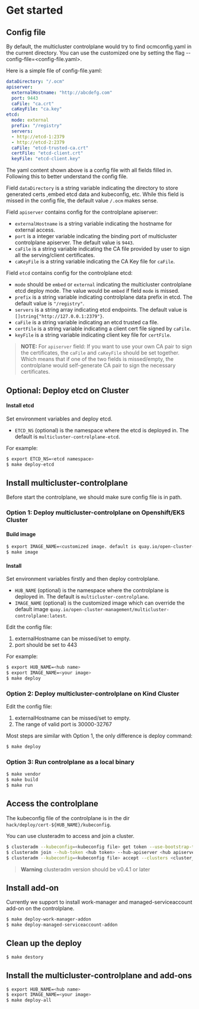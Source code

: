 [comment]: # ( Copyright Contributors to the Open Cluster Management project )
# Get started 

## Config file
By default, the multicluster controlplane would try to find ocmconfig.yaml in the current directory. You can use the customized one by setting the flag --config-file=<config-file.yaml>.

Here is a simple file of config-file.yaml:
```yaml
dataDirectory: "/.ocm"
apiserver:
  externalHostname: "http://abcdefg.com"
  port: 9443
  caFile: "ca.crt"
  caKeyFile: "ca.key"
etcd:
  mode: external
  prefix: "/registry"
  servers:
  - http://etcd-1:2379
  - http://etcd-2:2379
  caFile: "etcd-trusted-ca.crt"
  certFile: "etcd-client.crt"
  keyFile: "etcd-client.key"
```

The yaml content shown above is a config file with all fields filled in. Following this to better understand the config file.

Field `dataDirectory` is a string variable indicating the directory to store generated certs ,embed etcd data and kubeconfig, etc. While this field is missed in the config file, the default value `/.ocm` makes sense.

Field `apiserver` contains config for the controlplane apiserver:
- `externalHostname` is a string variable indicating the hostname for external access.
- `port` is a integer variable indicating the binding port of multicluster controlplane apiserver. The default value is `9443`.
- `caFile` is a string variable indicating the CA file provided by user to sign all the serving/client certificates. 
- `caKeyFile` is a string variable indicating the CA Key file for `caFile`.

Field `etcd` contains config for the controlplane etcd:
- `mode` should be `embed` or `external` indicating the multicluster controlplane etcd deploy mode. The value would be `embed` if field `mode` is missed.
- `prefix` is a string variable indicating controlplane data prefix in etcd. The default value is `"/registry"`.
- `servers` is a string array indicating etcd endpoints. The default value is `[]string{"http://127.0.0.1:2379"}`.
- `caFile` is a string variable indicating an etcd trusted ca file.
- `certFile` is a string variable indicating a client cert file signed by `caFile`.
- `keyFile` is a string variable indicating client key file for `certFile`.

> **NOTE:**
> For `apiserver` field: If you want to use your own CA pair to sign the certificates, the `caFile` and `caKeyFile` should be set together. Which means that if one of the two fields is missed/empty, the controlplane would self-generate CA pair to sign the necessary certificates. 


## Optional: Deploy etcd on Cluster 

#### Install etcd
Set environment variables and deploy etcd.
* `ETCD_NS` (optional) is the namespace where the etcd is deployed in. The default is `multicluster-controlplane-etcd`.

For example:
```bash
$ export ETCD_NS=<etcd namespace>
$ make deploy-etcd
```

## Install multicluster-controlplane
Before start the controlplane, we should make sure config file is in path.

### Option 1: Deploy multicluster-controlplane on Openshift/EKS Cluster

#### Build image

```bash
$ export IMAGE_NAME=<customized image. default is quay.io/open-cluster-management/multicluster-controlplane:latest>
$ make image
```

#### Install 

Set environment variables firstly and then deploy controlplane.
* `HUB_NAME` (optional) is the namespace where the controlplane is deployed in. The default is `multicluster-controlplane`.
* `IMAGE_NAME` (optional) is the customized image which can override the default image `quay.io/open-cluster-management/multicluster-controlplane:latest`.

Edit the config file:
1. externalHostname can be missed/set to empty.
2. port should be set to 443 

For example: 

```bash
$ export HUB_NAME=<hub name>
$ export IMAGE_NAME=<your image>
$ make deploy
```

### Option 2: Deploy multicluster-controlplane on Kind Cluster

Edit the config file:
1. externalHostname can be missed/set to empty.
2. The range of valid port is 30000-32767

Most steps are similar with Option 1, the only difference is deploy command:
```bash
$ make deploy
```

### Option 3: Run controlplane as a local binary

```bash
$ make vendor
$ make build
$ make run 
```

## Access the controlplane

The kubeconfig file of the controlplane is in the dir `hack/deploy/cert-${HUB_NAME}/kubeconfig`.

You can use clusteradm to access and join a cluster.
```bash
$ clusteradm --kubeconfig=<kubeconfig file> get token --use-bootstrap-token
$ clusteradm join --hub-token <hub token> --hub-apiserver <hub apiserver> --cluster-name <cluster_name>
$ clusteradm --kubeconfig=<kubeconfig file> accept --clusters <cluster_name>
```

> **Warning**
> clusteradm version should be v0.4.1 or later


## Install add-on

Currently we support to install work-manager and managed-serviceaccount add-on on the controlplane.

```bash
$ make deploy-work-manager-addon
$ make deploy-managed-serviceaccount-addon
```

## Clean up the deploy

```bash
$ make destory
```

## Install the multicluster-controlplane and add-ons

```bash
$ export HUB_NAME=<hub name>
$ export IMAGE_NAME=<your image>
$ make deploy-all
```
